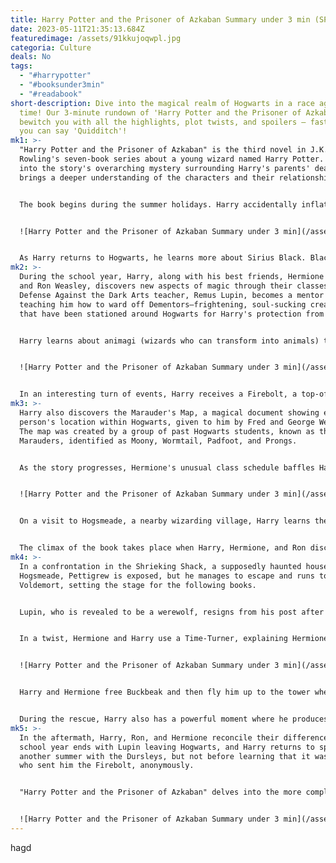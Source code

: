 ```yaml
---
title: Harry Potter and the Prisoner of Azkaban Summary under 3 min (SPOILERS)
date: 2023-05-11T21:35:13.684Z
featuredimage: /assets/91kkujoqwpl.jpg
categoria: Culture
deals: No
tags:
  - "#harrypotter"
  - "#booksunder3min"
  - "#readabook"
short-description: Dive into the magical realm of Hogwarts in a race against
  time! Our 3-minute rundown of 'Harry Potter and the Prisoner of Azkaban' will
  bewitch you with all the highlights, plot twists, and spoilers – faster than
  you can say 'Quidditch'!
mk1: >-
  "Harry Potter and the Prisoner of Azkaban" is the third novel in J.K.
  Rowling's seven-book series about a young wizard named Harry Potter. It delves
  into the story's overarching mystery surrounding Harry's parents' death, and
  brings a deeper understanding of the characters and their relationships.


  The book begins during the summer holidays. Harry accidentally inflates his Aunt Marge when she provokes him with insulting comments about his parents. Fearing repercussions, he runs away from the Dursleys, his abusive relatives. Harry is picked up by the Knight Bus, which takes him to the Leaky Cauldron in Diagon Alley. There he learns that Sirius Black, a convicted murderer, has escaped from Azkaban, the wizarding prison, and is presumed to be hunting him.


  ![Harry Potter and the Prisoner of Azkaban Summary under 3 min](/assets/81melptp81l_800x_2d388f13-58e3-4528-908d-da6c0392f4ef_1200x1200.jpg "Harry Potter and the Prisoner of Azkaban Summary under 3 min")


  As Harry returns to Hogwarts, he learns more about Sirius Black. Black was his parents' best friend, was believed to have betrayed them to the Dark Lord Voldemort, leading to their deaths. The whole wizarding community is on high alert, as Black is the first person known to have escaped Azkaban.
mk2: >-
  During the school year, Harry, along with his best friends, Hermione Granger
  and Ron Weasley, discovers new aspects of magic through their classes. The new
  Defense Against the Dark Arts teacher, Remus Lupin, becomes a mentor to Harry,
  teaching him how to ward off Dementors—frightening, soul-sucking creatures
  that have been stationed around Hogwarts for Harry's protection from Black.


  Harry learns about animagi (wizards who can transform into animals) through Hermione's new pet cat, Crookshanks, and Ron's pet rat, Scabbers. The latter goes missing, causing a rift between Ron and Hermione.


  ![Harry Potter and the Prisoner of Azkaban Summary under 3 min](/assets/poa_illustrated_008.jpg "Harry Potter and the Prisoner of Azkaban Summary under 3 min")


  In an interesting turn of events, Harry receives a Firebolt, a top-of-the-range racing broom, but its anonymous gifting raises suspicion. Hermione reports it to Professor McGonagall, thinking it might be a trap from Black, which further strains her friendship with Ron and Harry.
mk3: >-
  Harry also discovers the Marauder's Map, a magical document showing every
  person's location within Hogwarts, given to him by Fred and George Weasley.
  The map was created by a group of past Hogwarts students, known as the
  Marauders, identified as Moony, Wormtail, Padfoot, and Prongs.


  As the story progresses, Hermione's unusual class schedule baffles Harry and Ron, as she seems to be taking more courses than physically possible.


  ![Harry Potter and the Prisoner of Azkaban Summary under 3 min](/assets/buckbeak_1200x1200.jpg "Harry Potter and the Prisoner of Azkaban Summary under 3 min")


  On a visit to Hogsmeade, a nearby wizarding village, Harry learns the full story behind Sirius Black's supposed betrayal. He's devastated to find out that not only was Black his parents' friend, but also his godfather.


  The climax of the book takes place when Harry, Hermione, and Ron discover that Sirius Black is innocent. It turns out that the real traitor is Peter Pettigrew, previously known as Scabbers the rat. He is, in fact, an Animagus, and had been hiding in his rat form for years to escape punishment for betraying the Potters. They also find out that the Marauders were, in reality, Lupin (Moony), Sirius (Padfoot), James Potter (Harry's father, Prongs), and Pettigrew (Wormtail).
mk4: >-
  In a confrontation in the Shrieking Shack, a supposedly haunted house in
  Hogsmeade, Pettigrew is exposed, but he manages to escape and runs to
  Voldemort, setting the stage for the following books.


  Lupin, who is revealed to be a werewolf, resigns from his post after his secret is accidentally revealed to the school by Snape.


  In a twist, Hermione and Harry use a Time-Turner, explaining Hermione's odd class schedule throughout the year. The Time-Turner, given to Hermione by Professor McGonagall, allows her to attend multiple classes simultaneously. They use it to go back in time to save Sirius Black, who has been captured and is about to be executed by Dementors, and to rescue Buckbeak, a hippogriff sentenced to death earlier in the book. 


  ![Harry Potter and the Prisoner of Azkaban Summary under 3 min](/assets/37782527562_536a5ce98b_b.jpg "Harry Potter and the Prisoner of Azkaban Summary under 3 min")


  Harry and Hermione free Buckbeak and then fly him up to the tower where Sirius is imprisoned. They rescue Sirius, who escapes on Buckbeak, remaining a fugitive but alive and free. Harry is disappointed because for a short time, when he believed Sirius was innocent, he thought he might finally have a real home other than Hogwarts, with his godfather.


  During the rescue, Harry also has a powerful moment where he produces a fully formed Patronus, a protective spell against the Dementors. He initially believes that he saw his father casting it, but after going back in time, he realizes that it was he himself who cast it. This deepens his connection with his parents and strengthens his character, proving to himself that he has the strength to combat the dark forces that threaten him.
mk5: >-
  In the aftermath, Harry, Ron, and Hermione reconcile their differences. The
  school year ends with Lupin leaving Hogwarts, and Harry returns to spend
  another summer with the Dursleys, but not before learning that it was Sirius
  who sent him the Firebolt, anonymously.


  "Harry Potter and the Prisoner of Azkaban" delves into the more complex aspects of the series' storyline, setting the stage for the darker tones of the subsequent books. It explores themes of innocence, the desire for a loving family, and the realization that authority figures may not always be right. It also deepens the character development of Harry and his friends, showing their growth into more serious, aware individuals.


  ![Harry Potter and the Prisoner of Azkaban Summary under 3 min](/assets/91kkujoqwpl.jpg "Harry Potter and the Prisoner of Azkaban Summary under 3 min")
---
```

h﻿agd